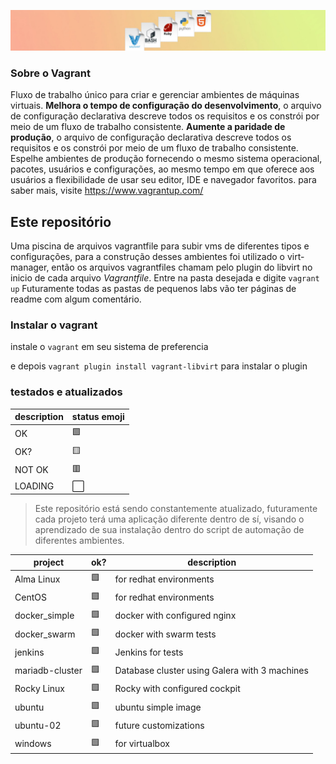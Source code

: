![imagem](.asciiart/capa.jpg)
### Sobre o Vagrant
Fluxo de trabalho único para criar e gerenciar ambientes de máquinas virtuais. **Melhora o tempo de configuração do desenvolvimento**, o arquivo de configuração declarativa descreve todos os requisitos e os constrói por meio de um fluxo de trabalho consistente. **Aumente a paridade de produção**, o arquivo de configuração declarativa descreve todos os requisitos e os constrói por meio de um fluxo de trabalho consistente. Espelhe ambientes de produção fornecendo o mesmo sistema operacional, pacotes, usuários e configurações, ao mesmo tempo em que oferece aos usuários a flexibilidade de usar seu editor, IDE e navegador favoritos. para saber mais, visite https://www.vagrantup.com/

## Este repositório
Uma piscina de arquivos vagrantfile para subir vms de diferentes tipos e configurações, para a construção desses ambientes foi utilizado o virt-manager, então os arquivos vagrantfiles chamam pelo plugin do libvirt no inicio de cada arquivo *Vagrantfile*. Entre na pasta desejada e digite `vagrant up`
Futuramente todas as pastas de pequenos labs vão ter páginas de readme com algum comentário.

### Instalar o vagrant
instale o `vagrant` em seu sistema de preferencia

e depois `vagrant plugin install vagrant-libvirt` para instalar o plugin

### testados e atualizados

| description | status emoji |
| --- | --- |
| OK | 🟩|
| OK? | 🟨 |
| NOT OK | 🟥 |
| LOADING | ⬜ |

> Este repositório está sendo constantemente atualizado, futuramente cada projeto terá uma aplicação diferente dentro de sí, visando o aprendizado de sua instalação dentro do script de automação de diferentes ambientes.

| project | ok? | description |
| --- | --- | --- |
| Alma Linux | 🟩 | for redhat environments |
| CentOS | 🟩 | for redhat environments |
| docker_simple | 🟩 | docker with configured nginx |
| docker_swarm | 🟩 | docker with swarm tests |
| jenkins | 🟩 | Jenkins for tests |
| mariadb-cluster | 🟩 | Database cluster using Galera with 3 machines |
| Rocky Linux | 🟩 | Rocky with configured cockpit |
| ubuntu | 🟩 | ubuntu simple image |
| ubuntu-02 | 🟩 | future customizations |
| windows | 🟩 | for virtualbox |
